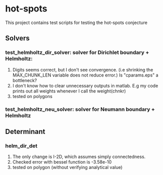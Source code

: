 # hot-spots
This project contains test scripts for testing the hot-spots conjecture

## Solvers

### test_helmholtz_dir_solver: solver for Dirichlet boundary + Helmholtz:
1. Digits seems correct, but I don't see convergence. (i.e shrinking the MAX_CHUNK_LEN 
    variable does not reduce error.) Is "cparams.eps" a bottleneck?
2. I don't know how to clear unnecessary outputs in matlab. E.g my code prints out all weights 
    whenever I call the weight(chnkr)
3. tested on polygons


### test_helmholtz_neu_solver: solver for Neumann boundary + Helmholtz


## Determinant

### helm_dir_det
1. The only change is I-2D, which assumes simply connectedness.
2. Checked error with bessel function is -3.58e-10
3. tested on polygon (without verifying analytical value)